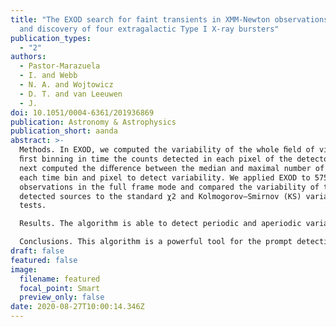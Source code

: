 ```yaml
---
title: "The EXOD search for faint transients in XMM-Newton observations: Method
  and discovery of four extragalactic Type I X-ray bursters"
publication_types:
  - "2"
authors:
  - Pastor-Marazuela
  - I. and Webb
  - N. A. and Wojtowicz
  - D. T. and van Leeuwen
  - J.
doi: 10.1051/0004-6361/201936869
publication: Astronomy & Astrophysics
publication_short: aanda
abstract: >-
  Methods. In EXOD, we computed the variability of the whole ﬁeld of view by
  ﬁrst binning in time the counts detected in each pixel of the detector. We
  next computed the diﬀerence between the median and maximal number of counts in
  each time bin and pixel to detect variability. We applied EXOD to 5751
  observations in the full frame mode and compared the variability of the
  detected sources to the standard χ2 and Kolmogorov–Smirnov (KS) variability
  tests.

  Results. The algorithm is able to detect periodic and aperiodic variability, with both short and long ﬂares. Of the sources detected by EXOD, 60−95\% are also shown to be variable by the standard χ2 and KS tests. EXOD computes the variability over the entire ﬁeld of view faster than the light curve generation takes for all the individual sources. We detect a total of 2961 X-ray variable sources. After removing the spurious detections, we obtain a net number of 2536 variable sources. Of these we investigate the nature of 35 sources with no previously conﬁrmed classiﬁcation. Amongst the new sources, we ﬁnd stellar ﬂares and AGNs, in addition to four extragalactic type I X-ray bursters that double the known neutron-star population in M 31.

  Conclusions. This algorithm is a powerful tool for the prompt detection of interesting variable sources in XMM-Newton observations. EXOD also detects fast transients that other variability tests would classify as non-variable due to their short duration and low number of counts. This is of increasing importance for the multi-messenger detection of transient sources. Finally, EXOD allows us to identify the nature of compact objects through their variability and to detect rare compact objects. We demonstrate this through the discovery of four extragalactic neutron-star low-mass X-ray binaries, doubling the number of known neutron stars in M 31.
draft: false
featured: false
image:
  filename: featured
  focal_point: Smart
  preview_only: false
date: 2020-08-27T10:00:14.346Z
---
```

